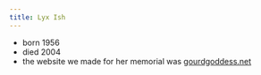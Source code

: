 ```yaml
---
title: Lyx Ish
---
```


- born 1956
- died 2004
- the website we made for her memorial was [gourdgoddess.net](https://web.archive.org/web/20110831021400/http://www.gourdgoddess.net/)